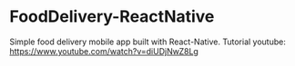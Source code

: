# FoodDelivery-ReactNative
Simple food delivery mobile app built with React-Native. Tutorial youtube: https://www.youtube.com/watch?v=diUDjNwZ8Lg

